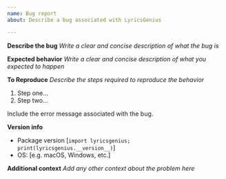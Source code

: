 ```yaml
---
name: Bug report
about: Describe a bug associated with LyricsGenius

---
```


**Describe the bug**
*Write a clear and concise description of what the bug is*

**Expected behavior**
*Write a clear and concise description of what you expected to happen*

**To Reproduce**
*Describe the steps required to reproduce the behavior*
1. Step one...
2. Step two...

Include the error message associated with the bug.

**Version info**
 - Package version [`import lyricsgenius; print(lyricsgenius.__version__)`]
 - OS: [e.g. macOS, Windows, etc.]

**Additional context**
*Add any other context about the problem here*
